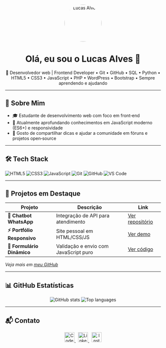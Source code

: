 <!-- README.md -->

<div align="center">
  <img src="https://i.pinimg.com/originals/da/73/a5/da73a5331b8e6b616c0aff7843df8510.png" alt="Lucas Alves" width="120" style="border-radius:50%;" />
  <h1>Olá, eu sou o Lucas Alves 👋</h1>
  <p>🔭 Desenvolvedor web | Frontend Developer • Git • GitHub • SQL • Python • HTML5 • CSS3 • JavaScript • PHP • WordPress • Bootstrap  • Sempre aprendendo e ajudando</p>
</div>

---

## 📑 Sobre Mim

- 🎓 Estudante de desenvolvimento web com foco em front‑end  
- 🌱 Atualmente aprofundando conhecimentos em JavaScript moderno (ES6+) e responsividade  
- 💬 Gosto de compartilhar dicas e ajudar a comunidade em fóruns e projetos open‑source  

---

## 🛠 Tech Stack

![HTML5](https://img.shields.io/badge/HTML5-E34F26?style=flat&logo=html5&logoColor=white)
![CSS3](https://img.shields.io/badge/CSS3-1572B6?style=flat&logo=css3&logoColor=white)
![JavaScript](https://img.shields.io/badge/JavaScript-F7DF1E?style=flat&logo=javascript&logoColor=black)
![Git](https://img.shields.io/badge/Git-F05032?style=flat&logo=git&logoColor=white)
![GitHub](https://img.shields.io/badge/GitHub-181717?style=flat&logo=github&logoColor=white)
![VS Code](https://img.shields.io/badge/VS%20Code-007ACC?style=flat&logo=visual-studio-code&logoColor=white)

---

## 🚧 Projetos em Destaque

| Projeto                                             | Descrição                               | Link                      |
| --------------------------------------------------- | --------------------------------------- | ------------------------- |
| **💬 Chatbot WhatsApp**                             | Integração de API para atendimento      | [Ver repositório](#)      |
| **⚡ Portfólio Responsivo**                         | Site pessoal em HTML/CSS/JS             | [Ver demo](#)             |
| **📝 Formulário Dinâmico**                          | Validação e envio com JavaScript puro   | [Ver código](#)           |

*Veja mais em [meu GitHub](https://github.com/alvesvslucas)*

---

## 📊 GitHub Estatísticas

<p align="center">
  <img src="https://github-readme-stats.vercel.app/api?username=alvesvslucas&show_icons=true&theme=vision-friendly-dark&hide_border=true" alt="GitHub stats" />
  <img src="https://github-readme-stats.vercel.app/api/top-langs/?username=alvesvslucas&layout=compact&theme=vision-friendly-dark&hide_border=true" alt="Top languages" />
</p>

---

## 📬 Contato

<p align="center">
  <a href="https://codepen.io/alvesvslucas" target="_blank" title="CodePen">
    <img src="https://verdadepresente.com.br/site/wp-content/uploads/2024/05/ped.png" alt="CodePen" width="32" />
  </a>
  &nbsp;
  <a href="https://linkedin.com/in/lucasalvesvs" target="_blank" title="LinkedIn">
    <img src="https://verdadepresente.com.br/site/wp-content/uploads/2024/05/linkedin-1.png" alt="LinkedIn" width="32" />
  </a>
  &nbsp;
  <a href="https://instagram.com/alvesvs.lucas" target="_blank" title="Instagram">
    <img src="https://verdadepresente.com.br/site/wp-content/uploads/2024/05/instagram-1.png" alt="Instagram" width="32" />
  </a>
</p>
